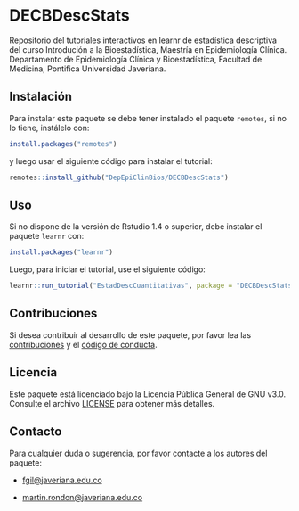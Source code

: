 # DECBDescStats


Repositorio del tutoriales interactivos en learnr de estadística descriptiva del curso Introdución a la Bioestadística, Maestría en Epidemiología Clínica.
Departamento de Epidemiología Clínica y Bioestadística, Facultad de Medicina, Pontifica Universidad Javeriana.

## Instalación

Para instalar este paquete se debe tener instalado el paquete `remotes`, si no lo tiene, instálelo con:

  
```r
install.packages("remotes")
```

y luego usar el siguiente código para instalar el tutorial:

```r
remotes::install_github("DepEpiClinBios/DECBDescStats")
```

## Uso

Si no dispone de la versión de Rstudio 1.4 o superior, debe instalar el paquete `learnr` con:

```r
install.packages("learnr")
```

Luego, para iniciar el tutorial, use el siguiente código:

```r
learnr::run_tutorial("EstadDescCuantitativas", package = "DECBDescStats")
```

## Contribuciones

Si desea contribuir al desarrollo de este paquete, por favor lea las [contribuciones](CONTRIBUTING.md) y el [código de conducta](CODE_OF_CONDUCT.md).

## Licencia
Este paquete está licenciado bajo la Licencia Pública General de GNU v3.0. Consulte el archivo [LICENSE](LICENSE) para obtener más detalles.

## Contacto
Para cualquier duda o sugerencia, por favor contacte a los autores del paquete:

- fgil@javeriana.edu.co

- martin.rondon@javeriana.edu.co


